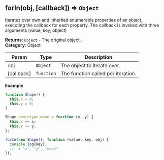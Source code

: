 <a name="forIn"></a>

## forIn(obj, [callback]) ⇒ <code>Object</code>
Iterates over own and inherited enumerable properties of an object, executing the callback for each property.
The callback is invoked with three arguments (value, key, object)

**Returns**: <code>Object</code> - The original object.  
**Category**: Object  

| Param | Type | Description |
| --- | --- | --- |
| obj | <code>Object</code> | The object to iterate over. |
| [callback] | <code>function</code> | The function called per iteration. |

**Example**  
```js
function Shape() {
  this.x = 0;
  this.y = 0;
}

Shape.prototype.move = function (x, y) {
  this.x += x;
  this.y += y;
};

forIn(new Shape(), function (value, key, obj) {
  console.log(key);
  // -> "x", "y", "move"
});
```
